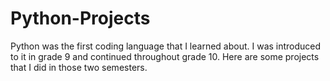 # Python-Projects

Python was the first coding language that I learned about. I was introduced to it in grade 9 and continued throughout grade 10. Here are some projects that I did in those two semesters.
